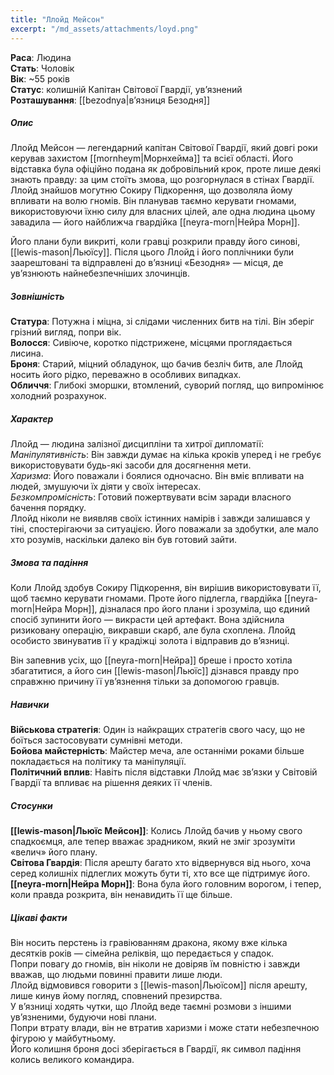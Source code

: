 ```yaml
---
title: "Ллойд Мейсон"
excerpt: "/md_assets/attachments/loyd.png"
---
```


**Раса**: Людина  
**Стать**: Чоловік  
**Вік**: ~55 років  
**Статус**: колишній Капітан Світової Гвардії, ув’язнений  
**Розташування**: [[bezodnya|вʼязниця Безодня]]  

##### Опис
Ллойд Мейсон — легендарний капітан Світової Гвардії, який довгі роки керував захистом [[mornheym|Морнхейма]] та всієї області. Його відставка була офіційно подана як добровільний крок, проте лише деякі знають правду: за цим стоїть змова, що розгорнулася в стінах Гвардії. Ллойд знайшов могутню Сокиру Підкорення, що дозволяла йому впливати на волю гномів. Він планував таємно керувати гномами, використовуючи їхню силу для власних цілей, але одна людина цьому завадила — його найближча гвардійка [[neyra-morn|Нейра Морн]].

Його плани були викриті, коли гравці розкрили правду його синові, [[lewis-mason|Льюїсу]]. Після цього Ллойд і його поплічники були заарештовані та відправлені до в’язниці «Безодня» — місця, де ув’язнюють найнебезпечніших злочинців.

##### Зовнішність  
**Статура**: Потужна і міцна, зі слідами численних битв на тілі. Він зберіг грізний вигляд, попри вік.  
**Волосся**: Сивіюче, коротко підстрижене, місцями проглядається лисина.  
**Броня**: Старий, міцний обладунок, що бачив безліч битв, але Ллойд носить його рідко, переважно в особливих випадках.  
**Обличчя**: Глибокі зморшки, втомлений, суворий погляд, що випромінює холодний розрахунок.

##### Характер
Ллойд — людина залізної дисципліни та хитрої дипломатії:  
*Маніпулятивність*: Він завжди думає на кілька кроків уперед і не гребує використовувати будь-які засоби для досягнення мети.  
*Харизма*: Його поважали і боялися одночасно. Він вміє впливати на людей, змушуючи їх діяти у своїх інтересах.  
*Безкомпромісність*: Готовий пожертвувати всім заради власного бачення порядку.  
Ллойд ніколи не виявляв своїх істинних намірів і завжди залишався у тіні, спостерігаючи за ситуацією. Його поважали за здобутки, але мало хто розумів, наскільки далеко він був готовий зайти.  

##### Змова та падіння

Коли Ллойд здобув Сокиру Підкорення, він вирішив використовувати її, щоб таємно керувати гномами. Проте його підлегла, гвардійка [[neyra-morn|Нейра Морн]], дізналася про його плани і зрозуміла, що єдиний спосіб зупинити його — викрасти цей артефакт. Вона здійснила ризиковану операцію, викравши скарб, але була схоплена. Ллойд особисто звинуватив її у крадіжці золота і відправив до в’язниці.

Він запевнив усіх, що [[neyra-morn|Нейра]] бреше і просто хотіла збагатитися, а його син [[lewis-mason|Льюїс]] дізнався правду про справжню причину її ув’язнення тільки за допомогою гравців.

##### Навички

**Військова стратегія**: Один із найкращих стратегів свого часу, що не боїться застосовувати сумнівні методи.  
**Бойова майстерність**: Майстер меча, але останніми роками більше покладається на політику та маніпуляції.  
**Політичний вплив**: Навіть після відставки Ллойд має зв’язки у Світовій Гвардії та впливає на рішення деяких її членів.  

##### Стосунки

**[[lewis-mason|Льюїс Мейсон]]**: Колись Ллойд бачив у ньому свого спадкоємця, але тепер вважає зрадником, який не зміг зрозуміти «велич» його плану.  
**Світова Гвардія**: Після арешту багато хто відвернувся від нього, хоча серед колишніх підлеглих можуть бути ті, хто все ще підтримує його.  
**[[neyra-morn|Нейра Морн]]**: Вона була його головним ворогом, і тепер, коли правда розкрита, він ненавидить її ще більше.  

##### Цікаві факти
 
Він носить перстень із гравіюванням дракона, якому вже кілька десятків років — сімейна реліквія, що передається у спадок.  
Попри повагу до гномів, він ніколи не довіряв їм повністю і завжди вважав, що людьми повинні правити лише люди.  
Ллойд відмовився говорити з [[lewis-mason|Льюїсом]] після арешту, лише кинув йому погляд, сповнений презирства.  
У в’язниці ходять чутки, що Ллойд веде таємні розмови з іншими ув’язненими, будуючи нові плани.  
Попри втрату влади, він не втратив харизми і може стати небезпечною фігурою у майбутньому.  
Його колишня броня досі зберігається в Гвардії, як символ падіння колись великого командира.  
